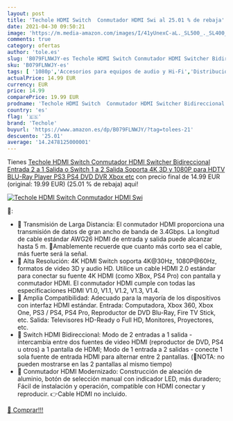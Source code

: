 ```yaml
---
layout: post
title: 'Techole HDMI Switch  Conmutador HDMI Swi al 25.01 % de rebaja'
date: 2021-04-30 09:50:21
image: 'https://m.media-amazon.com/images/I/41yUnexC-aL._SL500_._SL400_.jpg'
comments: true
category: ofertas
author: 'tole.es'
slug: 'B079FLNWJY-es Techole HDMI Switch Conmutador HDMI Switcher Bidireccional...'
sku: 'B079FLNWJY-es'
tags: [ '1080p','Accesorios para equipos de audio y Hi-Fi','Distribución de electrónica','Electrónica','Equipos de audio y Hi-Fi','Selectores electrónicos de audio y vídeo','ps4','techole','xbox', ]
actualPrice: 14.99 EUR
currency: EUR
price: 14.99
comparePrice: 19.99 EUR
prodname: 'Techole HDMI Switch  Conmutador HDMI Switcher Bidireccional Entrada 2 a 1 Salida o Switch 1 a 2 Salida  Soporta 4K  3D y 1080P para HDTV  BLU-Ray Player  PS3  PS4  DVD  DVR  Xbox  etc'
country: 'es'
flag: '🇪🇸'
brand: 'Techole'
buyurl: 'https://www.amazon.es/dp/B079FLNWJY/?tag=tolees-21'
descuento: '25.01'
average: '14.2478125000001'
---
```


Tienes [Techole HDMI Switch  Conmutador HDMI Switcher Bidireccional Entrada 2 a 1 Salida o Switch 1 a 2 Salida  Soporta 4K  3D y 1080P para HDTV  BLU-Ray Player  PS3  PS4  DVD  DVR  Xbox  etc](https://www.amazon.es/dp/B079FLNWJY/?tag=tolees-21) con precio final de  14.99 EUR (original: 19.99 EUR) (25.01 %  de rebaja) aqui!

[![Techole HDMI Switch  Conmutador HDMI Swi](https://m.media-amazon.com/images/I/41yUnexC-aL._SL500_._SL400_.jpg)](https://www.amazon.es/dp/B079FLNWJY/?tag=tolees-21)

🔎:

- 🔶 Transmisión de Larga Distancia: El conmutador HDMI proporciona una transmisión de datos de gran ancho de banda de 3.4Gbps. La longitud de cable estándar AWG26 HDMI de entrada y salida puede alcanzar hasta 5 m. 🔺Amablemente recuerde que cuanto más corto sea el cable, más fuerte será la señal.
- 🔶 Alta Resolución: 4K HDMI Switch soporta 4K@30Hz, 1080P@60Hz, formatos de video 3D y audio HD. Utilice un cable HDMI 2.0 estándar para conectar su fuente 4K HDMI (como XBox, PS4 Pro) con pantalla y conmutador HDMI. El conmutador HDMI cumple con todas las especificaciones HDMI V1.0, V1.1, V1.2, V1.3, V1.4.
- 🔶 Amplia Compatibilidad: Adecuado para la mayoría de los dispositivos con interfaz HDMI estándar. Entrada: Computadora, Xbox 360, Xbox One, PS3 / PS4, PS4 Pro, Reproductor de DVD Blu-Ray, Fire TV Stick, etc. Salida: Televisores HD-Ready o Full HD, Monitores, Proyectores, etc.
- 🔶 Switch HDMI Bidireccional: Modo de 2 entradas a 1 salida - intercambia entre dos fuentes de video HDMI (reproductor de DVD, PS4 u otros) a 1 pantalla de HDMI; Modo de 1 entrada a 2 salidas - conecte 1 sola fuente de entrada HDMI para alternar entre 2 pantallas. (🔺NOTA: no pueden mostrarse en las 2 pantallas al mismo tiempo)
- 🔶 Conmutador HDMI Modernizado: Construcción de aleación de aluminio, botón de selección manual con indicador LED, más duradero; Fácil de instalación y operación, compatible con HDMI conectar y reproducir. 👉Cable HDMI no incluido.

[🛒 Comprar!!!](https://www.amazon.es/dp/B079FLNWJY/?tag=tolees-21)
